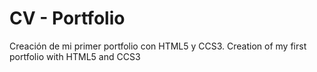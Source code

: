 # CV - Portfolio
Creación de mi primer portfolio con HTML5 y CCS3.
Creation of my first portfolio with HTML5 and CCS3
